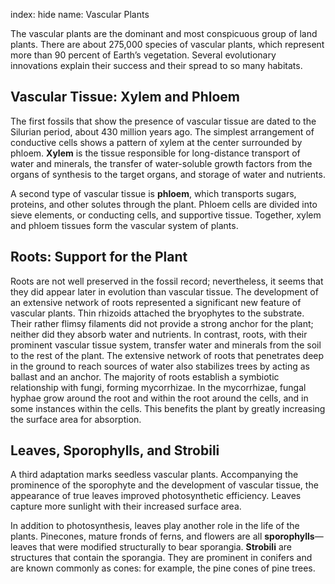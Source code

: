index: hide
name: Vascular Plants

The vascular plants are the dominant and most conspicuous group of land plants. There are about 275,000 species of vascular plants, which represent more than 90 percent of Earth’s vegetation. Several evolutionary innovations explain their success and their spread to so many habitats.

## Vascular Tissue: Xylem and Phloem

The first fossils that show the presence of vascular tissue are dated to the Silurian period, about 430 million years ago. The simplest arrangement of conductive cells shows a pattern of xylem at the center surrounded by phloem.  **Xylem** is the tissue responsible for long-distance transport of water and minerals, the transfer of water-soluble growth factors from the organs of synthesis to the target organs, and storage of water and nutrients.

A second type of vascular tissue is  **phloem**, which transports sugars, proteins, and other solutes through the plant. Phloem cells are divided into sieve elements, or conducting cells, and supportive tissue. Together, xylem and phloem tissues form the vascular system of plants.

## Roots: Support for the Plant

Roots are not well preserved in the fossil record; nevertheless, it seems that they did appear later in evolution than vascular tissue. The development of an extensive network of roots represented a significant new feature of vascular plants. Thin rhizoids attached the bryophytes to the substrate. Their rather flimsy filaments did not provide a strong anchor for the plant; neither did they absorb water and nutrients. In contrast, roots, with their prominent vascular tissue system, transfer water and minerals from the soil to the rest of the plant. The extensive network of roots that penetrates deep in the ground to reach sources of water also stabilizes trees by acting as ballast and an anchor. The majority of roots establish a symbiotic relationship with fungi, forming mycorrhizae. In the mycorrhizae, fungal hyphae grow around the root and within the root around the cells, and in some instances within the cells. This benefits the plant by greatly increasing the surface area for absorption.

## Leaves, Sporophylls, and Strobili

A third adaptation marks seedless vascular plants. Accompanying the prominence of the sporophyte and the development of vascular tissue, the appearance of true leaves improved photosynthetic efficiency. Leaves capture more sunlight with their increased surface area.

In addition to photosynthesis, leaves play another role in the life of the plants. Pinecones, mature fronds of ferns, and flowers are all  **sporophylls**—leaves that were modified structurally to bear sporangia.  **Strobili** are structures that contain the sporangia. They are prominent in conifers and are known commonly as cones: for example, the pine cones of pine trees.
